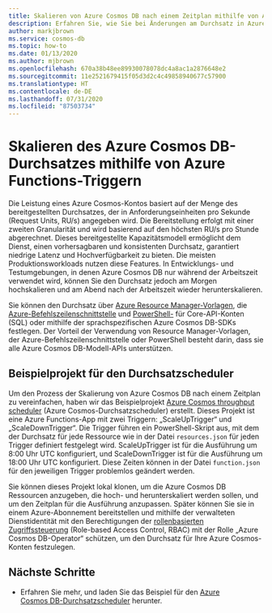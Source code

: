 ```yaml
---
title: Skalieren von Azure Cosmos DB nach einem Zeitplan mithilfe von Azure Functions-Timern
description: Erfahren Sie, wie Sie bei Änderungen am Durchsatz in Azure Cosmos DB mithilfe von PowerShell und Azure Functions eine Skalierung durchführen.
author: markjbrown
ms.service: cosmos-db
ms.topic: how-to
ms.date: 01/13/2020
ms.author: mjbrown
ms.openlocfilehash: 670a38b48ee89930078078dc4a8ac1a2876648e2
ms.sourcegitcommit: 11e2521679415f05d3d2c4c49858940677c57900
ms.translationtype: HT
ms.contentlocale: de-DE
ms.lasthandoff: 07/31/2020
ms.locfileid: "87503734"
---
```

# <a name="scale-azure-cosmos-db-throughput-by-using-azure-functions-timer-trigger"></a>Skalieren des Azure Cosmos DB-Durchsatzes mithilfe von Azure Functions-Triggern

Die Leistung eines Azure Cosmos-Kontos basiert auf der Menge des bereitgestellten Durchsatzes, der in Anforderungseinheiten pro Sekunde (Request Units, RU/s) angegeben wird. Die Bereitstellung erfolgt mit einer zweiten Granularität und wird basierend auf den höchsten RU/s pro Stunde abgerechnet. Dieses bereitgestellte Kapazitätsmodell ermöglicht dem Dienst, einen vorhersagbaren und konsistenten Durchsatz, garantiert niedrige Latenz und Hochverfügbarkeit zu bieten. Die meisten Produktionsworkloads nutzen diese Features. In Entwicklungs- und Testumgebungen, in denen Azure Cosmos DB nur während der Arbeitszeit verwendet wird, können Sie den Durchsatz jedoch am Morgen hochskalieren und am Abend nach der Arbeitszeit wieder herunterskalieren.

Sie können den Durchsatz über [Azure Resource Manager-Vorlagen](resource-manager-samples.md), die [Azure-Befehlszeilenschnittstelle](cli-samples.md) und [PowerShell-](powershell-samples.md) für Core-API-Konten (SQL) oder mithilfe der sprachspezifischen Azure Cosmos DB-SDKs festlegen. Der Vorteil der Verwendung von Resource Manager-Vorlagen, der Azure-Befehlszeilenschnittstelle oder PowerShell besteht darin, dass sie alle Azure Cosmos DB-Modell-APIs unterstützen.

## <a name="throughput-scheduler-sample-project"></a>Beispielprojekt für den Durchsatzscheduler

Um den Prozess der Skalierung von Azure Cosmos DB nach einem Zeitplan zu vereinfachen, haben wir das Beispielprojekt [ Azure Cosmos throughput scheduler](https://github.com/Azure-Samples/azure-cosmos-throughput-scheduler) (Azure Cosmos-Durchsatzscheduler) erstellt. Dieses Projekt ist eine Azure Functions-App mit zwei Triggern: „ScaleUpTrigger“ und „ScaleDownTrigger“. Die Trigger führen ein PowerShell-Skript aus, mit dem der Durchsatz für jede Ressource wie in der Datei `resources.json` für jeden Trigger definiert festgelegt wird. ScaleUpTrigger ist für die Ausführung um 8:00 Uhr UTC konfiguriert, und ScaleDownTrigger ist für die Ausführung um 18:00 Uhr UTC konfiguriert. Diese Zeiten können in der Datei `function.json` für den jeweiligen Trigger problemlos geändert werden.

Sie können dieses Projekt lokal klonen, um die Azure Cosmos DB Ressourcen anzugeben, die hoch- und herunterskaliert werden sollen, und um den Zeitplan für die Ausführung anzupassen. Später können Sie sie in einem Azure-Abonnement bereitstellen und mithilfe der verwalteten Dienstidentität mit den Berechtigungen der [rollenbasierten Zugriffssteuerung](role-based-access-control.md) (Role-based Access Control, RBAC) mit der Rolle „Azure Cosmos DB-Operator“ schützen, um den Durchsatz für Ihre Azure Cosmos-Konten festzulegen.

## <a name="next-steps"></a>Nächste Schritte

- Erfahren Sie mehr, und laden Sie das Beispiel für den [Azure Cosmos DB-Durchsatzscheduler](https://github.com/Azure-Samples/azure-cosmos-throughput-scheduler) herunter.
